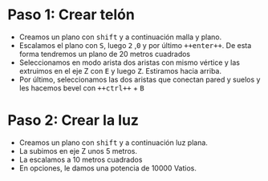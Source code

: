 # Paso 1: Crear telón

- Creamos un plano con <kbd>shift</kbd> y a continuación malla y plano.
- Escalamos el plano con <kbd>S</kbd>, luego <kbd>2</kbd> ,<kbd>0</kbd> y por último <kbd>++enter++</kbd>. De esta forma tendremos un plano de 20 metros cuadrados
- Seleccionamos en modo arista dos aristas con mismo vértice y las extruimos en el eje Z con <kbd>E</kbd> y luego <kbd>Z</kbd>. Estiramos hacia arriba.
- Por último, seleccionamos las dos aristas que conectan pared y suelos y les hacemos bevel con <kbd>++ctrl++</kbd> + <kbd>B</kbd>

# Paso 2: Crear la luz

- Creamos un plano con <kbd>shift</kbd> y a continuación luz plana.
- La subimos en eje Z unos 5 metros.
- La escalamos a 10 metros cuadrados
- En opciones, le damos una potencia de 10000 Vatios.
